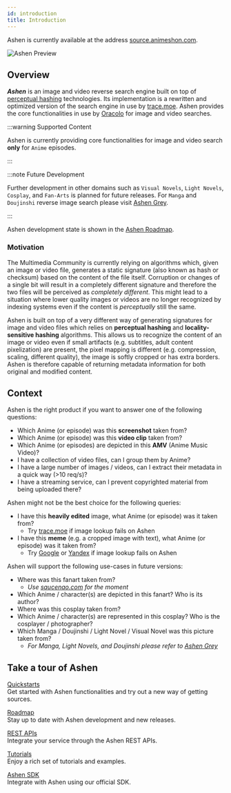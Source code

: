 ```yaml
---
id: introduction
title: Introduction
---
```


Ashen is currently available at the address [source.animeshon.com](https://source.animeshon.com/).

![Ashen Preview](/img/docs/ashen-preview.jpeg)

## Overview

***Ashen*** is an image and video reverse search engine built on top of [perceptual hashing](https://en.wikipedia.org/wiki/Perceptual_hashing) technologies. Its implementation is a rewritten and optimized version of the search engine in use by [trace.moe](https://trace.moe/). Ashen provides the core functionalities in use by [Oracolo](/docs/oracolo/introduction) for image and video searches.


:::warning Supported Content

Ashen is currently providing core functionalities for image and video search **only** for `Anime` episodes.

:::

:::note Future Development


Further development in other domains such as `Visual Novels`, `Light Novels`, `Cosplay`, and `Fan-Arts` is planned for future releases. For `Manga` and `Doujinshi` reverse image search please visit [Ashen Grey](https://docs.animeshon.com/docs/ecosystem/roadmap).

:::

Ashen development state is shown in the [Ashen Roadmap](/docs/ashen/roadmap).

### Motivation

The Multimedia Community is currently relying on algorithms which, given an image or video file, generates a static signature (also known as hash or checksum) based on the content of the file itself. Corruption or changes of a single bit will result in a completely different signature and therefore the two files will be perceived as *completely different*. This might lead to a situation where lower quality images or videos are no longer recognized by indexing systems even if the content is *perceptually* still the same.

Ashen is built on top of a very different way of generating signatures for image and video files which relies on **perceptual hashing** and **locality-sensitive hashing** algorithms. This allows us to recognize the content of an image or video even if small artifacts (e.g. subtitles, adult content pixelization) are present, the pixel mapping is different (e.g. compression, scaling, different quality), the image is softly cropped or has extra borders. Ashen is therefore capable of returning metadata information for both original and modified content.

## Context

Ashen is the right product if you want to answer one of the following questions:

- Which Anime (or episode) was this **screenshot** taken from?
- Which Anime (or episode) was this **video clip** taken from?
- Which Anime (or episodes) are depicted in this **AMV** (Anime Music Video)?
- I have a collection of video files, can I group them by Anime?
- I have a large number of images / videos, can I extract their metadata in a quick way (>10 req/s)?
- I have a streaming service, can I prevent copyrighted material from being uploaded there?

Ashen might not be the best choice for the following queries:

- I have this **heavily edited** image, what Anime (or episode) was it taken from?
  - Try [trace.moe](https://trace.moe/) if image lookup fails on Ashen
- I have this **meme** (e.g. a cropped image with text), what Anime (or episode) was it taken from?
  - Try [Google](https://www.google.com/imghp) or [Yandex](https://yandex.com/images/) if image lookup fails on Ashen

Ashen will support the following use-cases in future versions:

- Where was this fanart taken from?
  - *Use [saucenao.com](https://saucenao.com/) for the moment*
- Which Anime / character(s) are depicted in this fanart? Who is its author?
- Where was this cosplay taken from?
- Which Anime / character(s) are represented in this cosplay? Who is the cosplayer / photographer?
- Which Manga / Doujinshi / Light Novel / Visual Novel was this picture taken from?
  - *For Manga, Light Novels, and Doujinshi please refer to [Ashen Grey](https://docs.animeshon.com/docs/ecosystem/roadmap)*

## Take a tour of Ashen

[Quickstarts](quickstart)   
Get started with Ashen functionalities and try out a new way of getting sources.

[Roadmap](roadmap)   
Stay up to date with Ashen development and new releases.

[REST APIs](reference/overview)   
Integrate your service through the Ashen REST APIs.

[Tutorials](sdk/tutorials)   
Enjoy a rich set of tutorials and examples.

[Ashen SDK](sdk/quickstarts)  
Integrate with Ashen using our official SDK.
